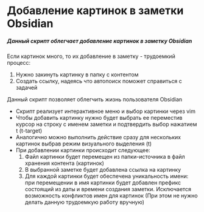 # Добавление картинок в заметки Obsidian

##### Данный скрипт облегчает добавление картинок в заметку Obsidian
Если картинок много, то их добавление в заметку - трудоемкий процесс:
1) Нужно закинуть картинку в папку с контентом
2) Создать ссылку, надеясь что автопоиск поможет справиться с задачей

Данный скрипт позволяет облегчить жизнь пользователя Obsidian
- Скрипт реализует интерактивное меню и выбор картинки через vim
- Чтобы добавить картинку нужно будет выбрать ее переместив курсор на строку с именем заметки и подтвердить выбор
  нажатием <leader>t (t-target)
- Аналогично можно выполнить действие сразу для нескольких картинок выбрав режим визуального выделения (<leader>t)
- При добавлении картинки происходит следующее: 
  1) Файл картинки будет перемещен из папки-источника в файл хранения контента (картинок)
  2) В выбранной заметке будет добавлена ссылка на картинку
  3) Для каждой картинки будет обеспечена уникальность имени: при перемещении в имя картинки будет добавлен префикс
  состоящий из даты и времени создания заметки. Исключается возможность конфликтов имен для картинок (При этом не нужно
  делать данную трудоемкую работу вручную)

